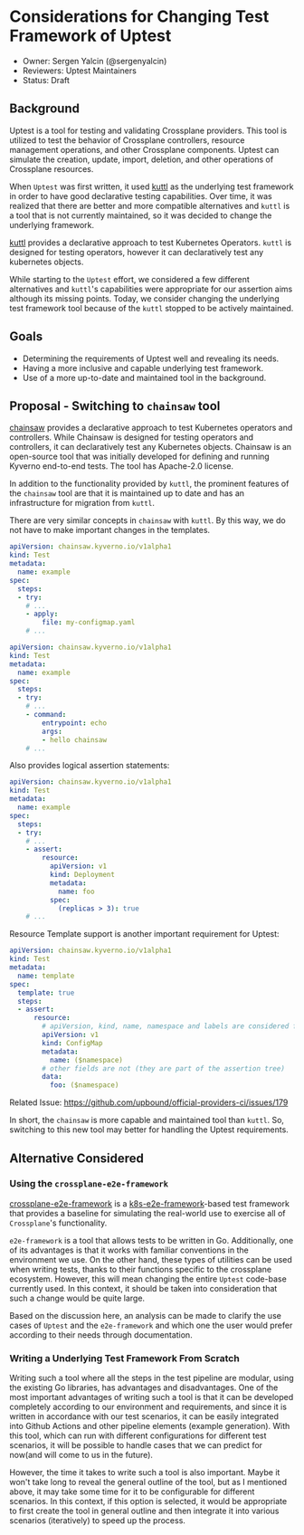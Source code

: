 # Considerations for Changing Test Framework of Uptest

* Owner: Sergen Yalcin (@sergenyalcin)
* Reviewers: Uptest Maintainers
* Status: Draft

## Background

Uptest is a tool for testing and validating Crossplane providers. This tool is
utilized to test the behavior of Crossplane controllers, resource management
operations, and other Crossplane components. Uptest can simulate the creation,
update, import, deletion, and other operations of Crossplane resources.

When `Uptest` was first written, it used [kuttl](https://github.com/kudobuilder/kuttl)
as the underlying test framework in order to have good declarative testing
capabilities. Over time, it was realized that there are better and more
compatible alternatives and `kuttl` is a tool that is not currently maintained,
so it was decided to change the underlying framework.

[kuttl](https://github.com/kudobuilder/kuttl) provides a declarative approach to
test Kubernetes Operators. `kuttl` is designed for testing operators, however it
can declaratively test any kubernetes objects.

While starting to the `Uptest` effort, we considered a few different
alternatives and `kuttl`'s capabilities were appropriate for our assertion
aims although its missing points. Today, we consider changing the underlying
test framework tool because of the `kuttl` stopped to be actively maintained.

## Goals

- Determining the requirements of Uptest well and revealing its needs.
- Having a more inclusive and capable underlying test framework.
- Use of a more up-to-date and maintained tool in the background.

## Proposal - Switching to `chainsaw` tool

[chainsaw](https://github.com/kyverno/chainsaw) provides a declarative approach
to test Kubernetes operators and controllers. While Chainsaw is designed for
testing operators and controllers, it can declaratively test any Kubernetes
objects. Chainsaw is an open-source tool that was initially developed for
defining and running Kyverno end-to-end tests. The tool has Apache-2.0 license.

In addition to the functionality provided by `kuttl`, the prominent features of
the `chainsaw` tool are that it is maintained up to date and has an
infrastructure for migration from `kuttl`.

There are very similar concepts in `chainsaw` with `kuttl`. By this way, we do
not have to make important changes in the templates.

```yaml
apiVersion: chainsaw.kyverno.io/v1alpha1
kind: Test
metadata:
  name: example
spec:
  steps:
  - try:
    # ...
    - apply:
        file: my-configmap.yaml
    # ...
```

```yaml
apiVersion: chainsaw.kyverno.io/v1alpha1
kind: Test
metadata:
  name: example
spec:
  steps:
  - try:
    # ...
    - command:
        entrypoint: echo
        args:
        - hello chainsaw
    # ...
```

Also provides logical assertion statements:

```yaml
apiVersion: chainsaw.kyverno.io/v1alpha1
kind: Test
metadata:
  name: example
spec:
  steps:
  - try:
    # ...
    - assert:
        resource:
          apiVersion: v1
          kind: Deployment
          metadata:
            name: foo
          spec:
            (replicas > 3): true
    # ...
```

Resource Template support is another important requirement for Uptest:

```yaml
apiVersion: chainsaw.kyverno.io/v1alpha1
kind: Test
metadata:
  name: template
spec:
  template: true
  steps:
  - assert:
      resource:
        # apiVersion, kind, name, namespace and labels are considered for templating
        apiVersion: v1
        kind: ConfigMap
        metadata:
          name: ($namespace)
        # other fields are not (they are part of the assertion tree)
        data:
          foo: ($namespace)
```

Related Issue: https://github.com/upbound/official-providers-ci/issues/179

In short, the `chainsaw` is more capable and maintained tool than `kuttl`. So,
switching to this new tool may better for handling the Uptest requirements.

## Alternative Considered

### Using the `crossplane-e2e-framework`

[crossplane-e2e-framework](https://github.com/crossplane/crossplane/tree/master/test/e2e)
is a [k8s-e2e-framework](https://pkg.go.dev/sigs.k8s.io/e2e-framework)-based
test framework that provides a baseline for simulating the real-world use to
exercise all of `Crossplane`'s functionality.

`e2e-framework` is a tool that allows tests to be written in Go. Additionally,
one of its advantages is that it works with familiar conventions in the
environment we use. On the other hand, these types of utilities can be used when
writing tests, thanks to their functions specific to the crossplane ecosystem.
However, this will mean changing the entire `Uptest` code-base currently used.
In this context, it should be taken into consideration that such a change would
be quite large.

Based on the discussion here, an analysis can be made to clarify the use cases
of `Uptest` and the `e2e-framework` and which one the user would prefer
according to their needs through documentation.

### Writing a Underlying Test Framework From Scratch

Writing such a tool where all the steps in the test pipeline are modular, using
the existing Go libraries, has advantages and disadvantages. One of the most
important advantages of writing such a tool is that it can be developed
completely according to our environment and requirements, and since it is
written in accordance with our test scenarios, it can be easily integrated into
Github Actions and other pipeline elements (example generation). With this tool,
which can run with different configurations for different test scenarios, it
will be possible to handle cases that we can predict for now(and will come to
us in the future).

However, the time it takes to write such a tool is also important. Maybe it
won't take long to reveal the general outline of the tool, but as I mentioned
above, it may take some time for it to be configurable for different scenarios.
In this context, if this option is selected, it would be appropriate to first
create the tool in general outline and then integrate it into various scenarios
(iteratively) to speed up the process.